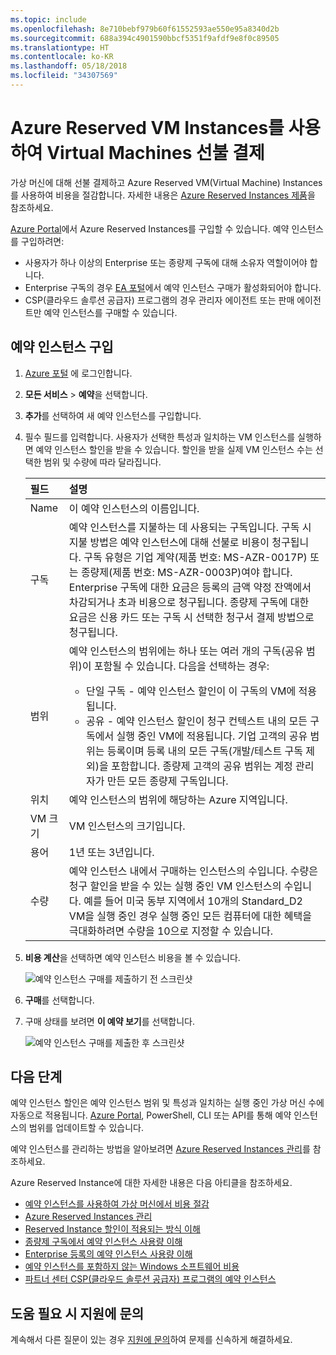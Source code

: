 ```yaml
---
ms.topic: include
ms.openlocfilehash: 8e710bebf979b60f61552593ae550e95a8340d2b
ms.sourcegitcommit: 688a394c4901590bbcf5351f9afdf9e8f0c89505
ms.translationtype: HT
ms.contentlocale: ko-KR
ms.lasthandoff: 05/18/2018
ms.locfileid: "34307569"
---
```

# <a name="prepay-for-virtual-machines-with-azure-reserved-vm-instances"></a>Azure Reserved VM Instances를 사용하여 Virtual Machines 선불 결제

가상 머신에 대해 선불 결제하고 Azure Reserved VM(Virtual Machine) Instances를 사용하여 비용을 절감합니다. 자세한 내용은 [Azure Reserved Instances 제품](https://azure.microsoft.com/pricing/reserved-vm-instances/)을 참조하세요.

[Azure Portal](https://portal.azure.com)에서 Azure Reserved Instances를 구입할 수 있습니다. 예약 인스턴스를 구입하려면:
-   사용자가 하나 이상의 Enterprise 또는 종량제 구독에 대해 소유자 역할이어야 합니다.
-   Enterprise 구독의 경우 [EA 포털](https://ea.azure.com)에서 예약 인스턴스 구매가 활성화되어야 합니다.
-   CSP(클라우드 솔루션 공급자) 프로그램의 경우 관리자 에이전트 또는 판매 에이전트만 예약 인스턴스를 구매할 수 있습니다.

## <a name="buy-a-reserved-instance"></a>예약 인스턴스 구입
1. [Azure 포털](https://portal.azure.com) 에 로그인합니다.
2. **모든 서비스** > **예약**을 선택합니다.
3. **추가**를 선택하여 새 예약 인스턴스를 구입합니다.
4. 필수 필드를 입력합니다. 사용자가 선택한 특성과 일치하는 VM 인스턴스를 실행하면 예약 인스턴스 할인을 받을 수 있습니다. 할인을 받을 실제 VM 인스턴스 수는 선택한 범위 및 수량에 따라 달라집니다.

    | 필드      | 설명|
    |:------------|:--------------|
    |Name        |이 예약 인스턴스의 이름입니다.| 
    |구독|예약 인스턴스를 지불하는 데 사용되는 구독입니다. 구독 시 지불 방법은 예약 인스턴스에 대해 선불로 비용이 청구됩니다. 구독 유형은 기업 계약(제품 번호: MS-AZR-0017P) 또는 종량제(제품 번호: MS-AZR-0003P)여야 합니다. Enterprise 구독에 대한 요금은 등록의 금액 약정 잔액에서 차감되거나 초과 비용으로 청구됩니다. 종량제 구독에 대한 요금은 신용 카드 또는 구독 시 선택한 청구서 결제 방법으로 청구됩니다.|    
    |범위       |예약 인스턴스의 범위에는 하나 또는 여러 개의 구독(공유 범위)이 포함될 수 있습니다. 다음을 선택하는 경우: <ul><li>단일 구독 - 예약 인스턴스 할인이 이 구독의 VM에 적용됩니다. </li><li>공유 - 예약 인스턴스 할인이 청구 컨텍스트 내의 모든 구독에서 실행 중인 VM에 적용됩니다. 기업 고객의 공유 범위는 등록이며 등록 내의 모든 구독(개발/테스트 구독 제외)을 포함합니다. 종량제 고객의 공유 범위는 계정 관리자가 만든 모든 종량제 구독입니다.</li></ul>|
    |위치    |예약 인스턴스의 범위에 해당하는 Azure 지역입니다.|    
    |VM 크기     |VM 인스턴스의 크기입니다.|
    |용어        |1년 또는 3년입니다.|
    |수량    |예약 인스턴스 내에서 구매하는 인스턴스의 수입니다. 수량은 청구 할인을 받을 수 있는 실행 중인 VM 인스턴스의 수입니다. 예를 들어 미국 동부 지역에서 10개의 Standard_D2 VM을 실행 중인 경우 실행 중인 모든 컴퓨터에 대한 혜택을 극대화하려면 수량을 10으로 지정할 수 있습니다. |
5. **비용 계산**을 선택하면 예약 인스턴스 비용을 볼 수 있습니다.

    ![예약 인스턴스 구매를 제출하기 전 스크린샷](./media/virtual-machines-buy-compute-reservations/virtualmachines-reservedvminstance-purchase.png)

6. **구매**를 선택합니다.
7. 구매 상태를 보려면 **이 예약 보기**를 선택합니다.

    ![예약 인스턴스 구매를 제출한 후 스크린샷](./media/virtual-machines-buy-compute-reservations/virtualmachines-reservedvmInstance-submit.png)

## <a name="next-steps"></a>다음 단계 
예약 인스턴스 할인은 예약 인스턴스 범위 및 특성과 일치하는 실행 중인 가상 머신 수에 자동으로 적용됩니다. [Azure Portal](https://portal.azure.com), PowerShell, CLI 또는 API를 통해 예약 인스턴스의 범위를 업데이트할 수 있습니다. 

예약 인스턴스를 관리하는 방법을 알아보려면 [Azure Reserved Instances 관리](../articles/billing/billing-manage-reserved-vm-instance.md)를 참조하세요.

Azure Reserved Instance에 대한 자세한 내용은 다음 아티클을 참조하세요.

- [예약 인스턴스를 사용하여 가상 머신에서 비용 절감](../articles/billing/billing-save-compute-costs-reservations.md)
- [Azure Reserved Instances 관리](../articles/billing/billing-manage-reserved-vm-instance.md)
- [Reserved Instance 할인이 적용되는 방식 이해](../articles/billing/billing-understand-vm-reservation-charges.md)
- [종량제 구독에서 예약 인스턴스 사용량 이해](../articles/billing/billing-understand-reserved-instance-usage.md)
- [Enterprise 등록의 예약 인스턴스 사용량 이해](../articles/billing/billing-understand-reserved-instance-usage-ea.md)
- [예약 인스턴스를 포함하지 않는 Windows 소프트웨어 비용](../articles/billing/billing-reserved-instance-windows-software-costs.md)
- [파트너 센터 CSP(클라우드 솔루션 공급자) 프로그램의 예약 인스턴스](https://docs.microsoft.com/partner-center/azure-reservations)

## <a name="need-help-contact-support"></a>도움 필요 시 지원에 문의

계속해서 다른 질문이 있는 경우 [지원에 문의](https://portal.azure.com/?#blade/Microsoft_Azure_Support/HelpAndSupportBlade)하여 문제를 신속하게 해결하세요.